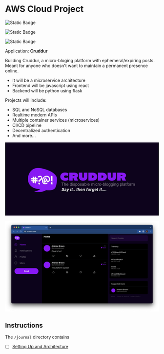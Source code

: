 # AWS Cloud Project

![Static Badge](https://img.shields.io/badge/Status-In_Progress-8918F4?style=for-the-badge)

![Static Badge](https://img.shields.io/badge/Status-In_Progress-8918F4?style=flat)

![Static Badge](https://img.shields.io/badge/Status-In_Progress-blue?style=social)

Application: **Cruddur**

Building Cruddur, a micro-bloging platform with ephemeral/expiring posts. Meant for anyone who doesn't want to maintain a permanent presence online.

- It will be a microservice architecture
- Frontend will be javascript using react
- Backend will be python using flask

Projects will include:
- SQL and NoSQL databases
- Realtime modern APIs
- Multiple container services (microservices)
- CI/CD pipeline
- Decentralized authentication
- And more...

![Cruddur Graphic](_docs/assets/cruddur-banner.jpg)

![Cruddur Screenshot](_docs/assets/cruddur-screenshot.png)

## Instructions

The `/journal` directory contains

- [ ] [Setting Up and Architecture](journal/week1.md)